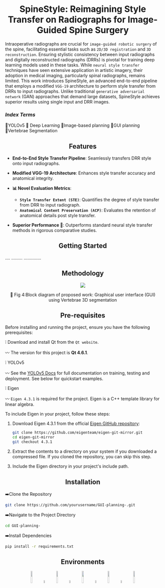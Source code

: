 <h1 align="center">SpineStyle: Reimagining Style Transfer on Radiographs for Image-Guided Spine Surgery </h1>

<p  align="center">  
  
Intraoperative radiographs are crucial for `image-guided robotic surgery` of the spine, facilitating essential tasks such as `2D/3D registration` and `3D reconstruction`. Ensuring stylistic consistency between input radiographs and digitally reconstructed radiographs (DRRs) is pivotal for training deep learning models used in these tasks. While `neural style transfer` techniques have seen extensive application in artistic imagery, their adoption in medical imaging, particularly spinal radiographs, remains limited. This work introduces SpineStyle, an advanced end-to-end pipeline that employs a modified `VGG-19` architecture to perform style transfer from DRRs to input radiographs. Unlike traditional `generative adversarial network` (GAN) approaches that demand large datasets, SpineStyle achieves superior results using single input and DRR images.
</p>

<h3 > <i>Index Terms</i> </h3> 

 :diamond_shape_with_a_dot_inside:YOLOv5
  :diamond_shape_with_a_dot_inside: Deep Learning
  :diamond_shape_with_a_dot_inside:Image-based planning
  :diamond_shape_with_a_dot_inside:GUI planning
  :diamond_shape_with_a_dot_inside:Vertebrae Segmentation
</div>

## <div align="center">Features</div>

- **End-to-End Style Transfer Pipeline**: Seamlessly transfers DRR style onto input radiographs.
  <br/>
  
- **Modified VGG-19 Architecture**: Enhances style transfer accuracy and anatomical integrity.
- **📊 Novel Evaluation Metrics**:
  - **`Style Transfer Extent (STE)`**: Quantifies the degree of style transfer from DRR to input radiograph.
  - **`Anatomical Content Preservation (ACP)`**: Evaluates the retention of anatomical details post style transfer.
- **Superior Performance 🚀**: Outperforms standard neural style transfer methods in rigorous comparative studies.
  
## <div align="center">Getting Started</div>

....
.........
..............

## <div align="center">Methodology</div>

<p align="center">
  <img src=Figure_commonmark/Screenshot%202024-06-04%20161929.png>
</p>
<div align = "center">
  
  :small_orange_diamond: Fig 4:Block diagram of proposed work: Graphical user interface (GUI) using Vertebrae  3D segmentation
</div>

## <div align="center">Pre-requisites</div>
Before installing and running the project, ensure you have the following prerequisites:

 :grey_exclamation: Download and install Qt from the `Qt website`. 
 
 :wavy_dash:  The version for this project is **Qt 4.6.1**.
  
  :grey_exclamation: YOLOv5 

 
 :wavy_dash:  See the [YOLOv5 Docs](https://docs.ultralytics.com/yolov5) for full documentation on training, testing and deployment. See below for quickstart examples.
 
:grey_exclamation: Eigen

:wavy_dash: `Eigen 4.3.1` is required for the project. Eigen is a C++ template library for linear algebra.

To include Eigen in your project, follow these steps:

1. Download Eigen 4.3.1 from the official [Eigen GitHub repository](https://github.com/eigenteam/eigen-git-mirror):

    ```bash
    git clone https://github.com/eigenteam/eigen-git-mirror.git
    cd eigen-git-mirror
    git checkout 4.3.1
    ```

2. Extract the contents to a directory on your system if you downloaded a compressed file. If you cloned the repository, you can skip this step.

3. Include the Eigen directory in your project's include path. 

## <div align="center">Installation</div>
:arrow_right:Clone the Repository
```bash
git clone https://github.com/yourusername/GUI-planning-.git
```

:arrow_right:Navigate to the Project Directory
```bash
cd GUI-planning-
```
:arrow_right:Install Dependencies
```bash
pip install -r requirements.txt
```
## <div align="center">Environments</div>

<div align="center">
  <a href="https://opencv.org/">
    <img src="https://upload.wikimedia.org/wikipedia/commons/3/32/OpenCV_Logo_with_text_svg_version.svg" width="10%" /></a>
  <img src="https://github.com/ultralytics/assets/raw/main/social/logo-transparent.png" width="5%" alt="" />
  <a href="https://www.tensorflow.org/">
    <img src="https://upload.wikimedia.org/wikipedia/commons/2/2d/Tensorflow_logo.svg" width="10%" /></a>
  <img src="https://github.com/ultralytics/assets/raw/main/social/logo-transparent.png" width="5%" alt="" />
  <a href="https://bit.ly/yolov5-paperspace-notebook">
    <img src="https://github.com/ultralytics/yolov5/releases/download/v1.0/logo-gradient.png" width="10%" /></a>
  <img src="https://github.com/ultralytics/assets/raw/main/social/logo-transparent.png" width="5%" alt="" />
  <a href="https://matplotlib.org/">
    <img src="https://upload.wikimedia.org/wikipedia/en/thumb/5/56/Matplotlib_logo.svg/120px-Matplotlib_logo.svg.png" width="10%" /></a>
  <img src="https://github.com/ultralytics/assets/raw/main/social/logo-transparent.png" width="5%" alt="" />
  <a href="https://pypi.org/project/QtPy/">
    <img src="https://upload.wikimedia.org/wikipedia/commons/9/96/Pytorch_logo.png" width="10%" /></a>
</div>
